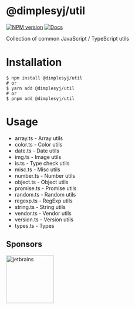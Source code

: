 # @dimplesyj/util
[![NPM version](https://img.shields.io/npm/v/@dimplesyj/util?color=a1b858&label=)](https://www.npmjs.com/package/@dimplesyj/util)
[![Docs](https://img.shields.io/badge/docs-green)](https://www.jsdocs.io/package/@dimplesyj/util)

Collection of common JavaScript / TypeScript utils

# Installation

``` shell
$ npm install @dimplesyj/util
# or
$ yarn add @dimplesyj/util
# or
$ pnpm add @dimplesyj/util
```

# Usage
- array.ts - Array utils
- color.ts - Color utils
- date.ts - Date utils
- img.ts - Image utils
- is.ts - Type check utils
- misc.ts - Misc utils
- number.ts - Number utils
- object.ts - Object utils
- promise.ts - Promise utils
- random.ts - Random utils
- regexp.ts - RegExp utils
- string.ts - String utils
- vendor.ts - Vendor utils
- version.ts - Version utils
- types.ts - Types

## Sponsors

<a href="https://jetbrains.com"><img height="130" src="https://resources.jetbrains.com/storage/products/company/brand/logos/jetbrains.svg" alt="jetbrains"></a>
